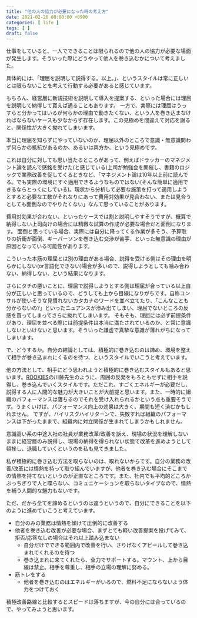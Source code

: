 ```yaml
---
title: "他の人の協力が必要になった時の考え方"
date: 2021-02-26 00:00:00 +0900
categories: [ life ]
tags: [ ]
draft: false
---
```


仕事をしていると、一人でできることは限られるので他の人の協力が必要な場面が発生します。そういった際にどうやって他人を巻き込むかについて考えました。

具体的には、「理屈を説明して説得する。以上。」、というスタイルは常に正しいとは限らないことを考えて行動する必要があると感じています。

もちろん、経営層に新規技術を説明して導入を提案する、といった場合には理屈を説明して納得して貰えば通ることもあります。
一方で、実際には理屈はうっすらと分かってはいるが何らかの理由で動きたくない、という人を巻き込まなければならないケースも少なからず存在します。この見極めを間違えて対応を謝ると、関係性が大きく拗れてしまいます。

本当に理屈を知らずにやっていないのか、理屈以外のところで意識・無意識問わず何らかの抵抗があるのか、あるいは両方か、という見極めです。

これは自分に対しても思い当たるところがあって、例えばドラッカーのマネジメント論を読んで感銘を受けた(と感じている)上司が勉強会を開催し、書籍のロジックで業務改善を促してくるときなど、「マネジメント論は10年以上前に読んでる。でも実際の環境にすぐ適用できるようなものではない(そんな簡単に適用できるならとっくにしている)。現状から分析して必要な施策を打って適用しようとすると必要な工数がそれなりにあって費用対効果が見合わない、または見合うとしても面倒なのでやりたくない」なんて思っていることがあります。

費用対効果が合わない、といったケースでは割と説明しやすそうですが、概算で納得しない上司向けの場合には精緻な試算の作成が必要な場合だと面倒になります。
面倒と思っている場合、実際には自分に降ってくる作業が多そう、予算取りの折衝が面倒、キーパーソンを巻き込む交渉が苦手、といった無意識の理由が原因となっている可能性があります。

こういった本筋の理屈とは別の理由がある場合、説得を受ける側はその理由を明らかにしない(or言語化できない)場合が多いので、説得しようとしても噛み合わない、納得しない、という結果になります。

さらにタチの悪いことに、理屈で説得しようとする側は理屈が合っている以上自分が正しいと思っているので、どうしても上から目線になりがちです。自称コンサルが使いそうな見慣れないカタカナのワードを並べ立てたり、「こんなことも分からないの?」といったニュアンスが滲み出てしまい、理屈でないところの反感を買ってしまってさらに拗れてしまいます。
そもそも、理屈には必ず前提条件があり、理屈を並べる際には前提条件は本当に満たされているのか、と常に意識しないといけないと思います。そういった謙虚で真摯な意識が薄れがちになってしまいます。

で、どうするか。自分の結論としては、積極的に巻き込むのは諦め、環境を整えて相手が巻き込まれにくるのを待つ、というスタイルでいこうと考えています。

他の方法として、相手にどう思われようと積極的に巻き込むスタイルもあると思います。[ROOKIES](https://ja.wikipedia.org/wiki/ROOKIES)の川藤先生のように、周囲の反発をもろともせずに相手を説得し、巻き込んでいくスタイルです。ただこれ、すごくエネルギーが必要だし、説得する人に人間的な魅力が大きいことが大前提と思います。また、一時的に組織のパフォーマンスは落ちるのでそれを受け入れられるかという点も重要そうです。うまくいけば、パフォーマンス向上の効果は大きく、期間も短く済むかもしれません。
ですが、ハイリスクハイリターンで、失敗すれば組織のパフォーマンスは下がったままで、組織内に対立関係が生まれてしまうかもしれません。

意識高い系の中途入社の社員が業務改革/改善を訴え、現場の状況を理解しないままに経営層のみ説得し、現場の納得を得られない状態で改革を進めようとして頓挫し、退職していくというのを私も見てきました。

私が積極的に巻き込む方法を取らないのは、取れないからです。自分の業務の改善/改革には情熱を持って取り組んでいますが、他者を巻き込む場合にそこまでの情熱を持てないというのが正直なところです。また、社内でも平均的どころかぶっちぎりで人と喋らない、コミュニケーションを取らないタイプなので、情熱を補う人間的な魅力もないです。

ただ、だから全てを諦めるというのは違うというので、自分にできることを以下のように進めていこうと考えています。
* 自分のみの業務は情熱を傾けて圧倒的に改善する
* 他者を巻き込む改善が必要な場合、まずとても軽い改善提案を投げてみて、拒否/応答なしの場合はそれ以上踏み込まない
  - 自分だけでできる範囲内で改善を行い、さりげなくアピールして巻き込まれてくれるのを待つ
  - 巻き込まれに来てくれたら、全力でサポートする。マウント、上から目線は禁止。相手を尊重し、相手の立場の理解に努める。
* 筋トレをする
  - 他者を巻き込むのはエネルギーがいるので、燃料不足にならないよう体力をつけておく

積極改善路線と比較するとスピードは落ちますが、今の自分には合っているので、やってみようと思います。
